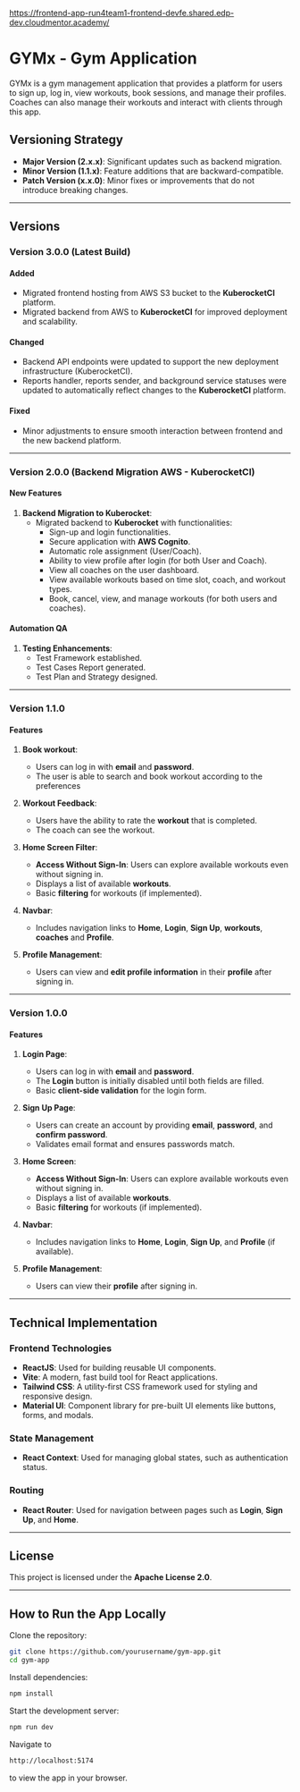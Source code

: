 https://frontend-app-run4team1-frontend-devfe.shared.edp-dev.cloudmentor.academy/

# GYMx - Gym Application

GYMx is a gym management application that provides a platform for users to sign up, log in, view workouts, book sessions, and manage their profiles. Coaches can also manage their workouts and interact with clients through this app.

## Versioning Strategy

- **Major Version (2.x.x)**: Significant updates such as backend migration.
- **Minor Version (1.1.x)**: Feature additions that are backward-compatible.
- **Patch Version (x.x.0)**: Minor fixes or improvements that do not introduce breaking changes.

---

## Versions

### Version 3.0.0 (Latest Build)

#### Added
- Migrated frontend hosting from AWS S3 bucket to the **KuberocketCI** platform.
- Migrated backend from AWS to **KuberocketCI** for improved deployment and scalability.

#### Changed
- Backend API endpoints were updated to support the new deployment infrastructure (KuberocketCI).
- Reports handler, reports sender, and background service statuses were updated to automatically reflect changes to the **KuberocketCI** platform.

#### Fixed
- Minor adjustments to ensure smooth interaction between frontend and the new backend platform.

---

### Version 2.0.0 (Backend Migration AWS - KuberocketCI)

#### New Features
1. **Backend Migration to Kuberocket**:
   - Migrated backend to **Kuberocket** with functionalities:
     - Sign-up and login functionalities.
     - Secure application with **AWS Cognito**.
     - Automatic role assignment (User/Coach).
     - Ability to view profile after login (for both User and Coach).
     - View all coaches on the user dashboard.
     - View available workouts based on time slot, coach, and workout types.
     - Book, cancel, view, and manage workouts (for both users and coaches).

#### Automation QA
1. **Testing Enhancements**:
   - Test Framework established.
   - Test Cases Report generated.
   - Test Plan and Strategy designed.

---

### Version 1.1.0

#### Features

1. **Book workout**:
   - Users can log in with **email** and **password**.
   - The user is able to search and book workout according to the preferences

2. **Workout Feedback**:
   - Users have the ability to rate the **workout** that is completed.
   - The coach can see the workout.

3. **Home Screen Filter**:
   - **Access Without Sign-In**: Users can explore available workouts even without signing in.
   - Displays a list of available **workouts**.
   - Basic **filtering** for workouts (if implemented).

4. **Navbar**:
   - Includes navigation links to **Home**, **Login**, **Sign Up**, **workouts**, **coaches** and **Profile**.

5. **Profile Management**:
   - Users can view and **edit profile information** in their **profile** after signing in.

---

### Version 1.0.0

#### Features

1. **Login Page**:
   - Users can log in with **email** and **password**.
   - The **Login** button is initially disabled until both fields are filled.
   - Basic **client-side validation** for the login form.

2. **Sign Up Page**:
   - Users can create an account by providing **email**, **password**, and **confirm password**.
   - Validates email format and ensures passwords match.

3. **Home Screen**:
   - **Access Without Sign-In**: Users can explore available workouts even without signing in.
   - Displays a list of available **workouts**.
   - Basic **filtering** for workouts (if implemented).

4. **Navbar**:
   - Includes navigation links to **Home**, **Login**, **Sign Up**, and **Profile** (if available).

5. **Profile Management**:
   - Users can view their **profile** after signing in.

---

## Technical Implementation

### Frontend Technologies
- **ReactJS**: Used for building reusable UI components.
- **Vite**: A modern, fast build tool for React applications.
- **Tailwind CSS**: A utility-first CSS framework used for styling and responsive design.
- **Material UI**: Component library for pre-built UI elements like buttons, forms, and modals.

### State Management
- **React Context**: Used for managing global states, such as authentication status.

### Routing
- **React Router**: Used for navigation between pages such as **Login**, **Sign Up**, and **Home**.

---

## License

This project is licensed under the **Apache License 2.0**.

---


## How to Run the App Locally

Clone the repository:
   ```bash
   git clone https://github.com/yourusername/gym-app.git
   cd gym-app
   ```

Install dependencies:
```bash
npm install
```

Start the development server:
```bash
npm run dev
```

Navigate to 
```bash 
http://localhost:5174
```
to view the app in your browser.